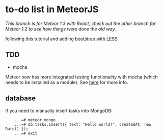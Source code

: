 # to-do list in MeteorJS

*This branch is for Meteor 1.3 with React, check out the other branch for Meteor 1.2 to see how things were done the old way.*

following [this](https://www.meteor.com/tutorials/react/creating-an-app) tutorial and adding [bootstrap with LESS](http://www.manuel-schoebel.com/blog/meteorjs-and-twitter-bootstrap---the-right-way)

## TDD
- mocha 

Meteor now has more integrated testing functionality with mocha (which needs to be installed as a module). See [here](https://www.meteor.com/tutorials/blaze/testing) for more info.

## database

If you need to manually insert tasks into MongoDB:

~~~~
	...=# meteor mongo
	...=# db.tasks.insert({ text: "Hello world!", createdAt: new Date() });
	...=# exit
~~~~